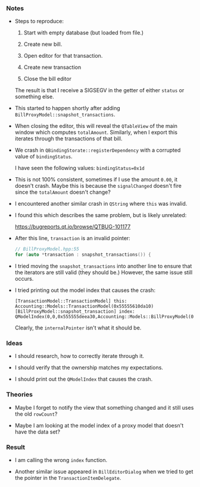 ### Notes

-   Steps to reproduce:

     1. Start with empty database (but loaded from file.)
     
     2. Create new bill.
     
     3. Open editor for that transaction.
     
     4. Create new transaction
     
     5. Close the bill editor
     
    The result is that I receive a SIGSEGV in the getter of either `status` or something else.

-   This started to happen shortly after adding `BillProxyModel::snapshot_transactions`.

-   When closing the editor, this will reveal the `QTableView` of the main window which computes `totalAmount`.
    Similarly, when I export this iterates through the transactions of that bill.

-   We crash in `QBindingStorate::registerDependency` with a corrupted value of `bindingStatus`.

    I have seen the following values: `bindingStatus=0x1d`

-   This is not 100% consistent, sometimes if I use the amount `0.00`, it doesn't crash.
    Maybe this is because the `signalChanged` doesn't fire since the `totalAmount` doesn't change?

-   I encountered another similar crash in `QString` where `this` was invalid.

-   I found this which describes the same problem, but is likely unrelated:

    https://bugreports.qt.io/browse/QTBUG-101177

-   After this line, `transaction` is an invalid pointer:

    ```c++
    // BillProxyModel.hpp:55
    for (auto *transaction : snapshot_transactions()) {
    ```

-   I tried moving the `snapshot_transactions` into another line to ensure that the iterators are still valid (they should be.)
    However, the same issue still occurs.

-   I tried printing out the model index that causes the crash:

    ```none
    [TransactionModel::TransactionModel] this: Accounting::Models::TransactionModel(0x55555610da10)
    [BillProxyModel::snapshot_transaction] index: QModelIndex(0,0,0x555555deea30,Accounting::Models::BillProxyModel(0x555555b98d50))
    ```
    
    Clearly, the `internalPointer` isn't what it should be.

### Ideas

-   I should research, how to correctly iterate through it.

-   I should verify that the ownership matches my expectations.

-   I should print out the `QModelIndex` that causes the crash.

### Theories

-   Maybe I forget to notify the view that something changed and it still uses the old `rowCount`?

-   Maybe I am looking at the model index of a proxy model that doesn't have the data set?

### Result

-   I am calling the wrong `index` function.

-   Another similar issue appeared in `BillEditorDialog` when we tried to get the pointer in the `TransactionItemDelegate`.
